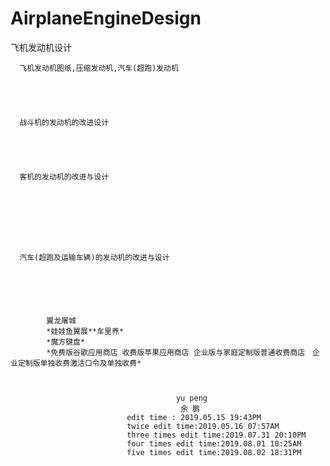 # AirplaneEngineDesign
飞机发动机设计

      飞机发动机图纸,压缩发动机,汽车(超跑)发动机





      战斗机的发动机的改进设计
      
      
      
      

      客机的发动机的改进与设计  








      汽车(超跑及运输车辆)的发动机的改进与设计　






            翼龙屠城
            *娃娃鱼翼展**车里养*
            *魔方键盘*
            *免费版谷歌应用商店 收费版苹果应用商店 企业版与家庭定制版普通收费商店　企业定制版单独收费激活口令及单独收费*



                                         yu peng
                                          余 鹏
                              edit time : 2019.05.15 19:43PM
                              twice edit time:2019.05.16 07:57AM
                              three times edit time:2019.07.31 20:10PM
                              four times edit time:2019.08.01 10:25AM
                              five times edit time:2019.08.02 18:31PM
